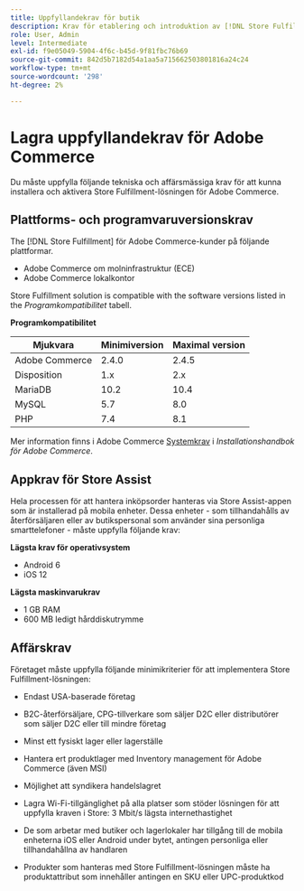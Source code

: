 ```yaml
---
title: Uppfyllandekrav för butik
description: Krav för etablering och introduktion av [!DNL Store Fulfillment solution].
role: User, Admin
level: Intermediate
exl-id: f9e05049-5904-4f6c-b45d-9f81fbc76b69
source-git-commit: 842d5b7182d54a1aa5a715662503801816a24c24
workflow-type: tm+mt
source-wordcount: '298'
ht-degree: 2%

---
```


# Lagra uppfyllandekrav för Adobe Commerce

Du måste uppfylla följande tekniska och affärsmässiga krav för att kunna installera och aktivera Store Fulfillment-lösningen för Adobe Commerce.

## Plattforms- och programvaruversionskrav

The [!DNL Store Fulfillment] för Adobe Commerce-kunder på följande plattformar.

- Adobe Commerce om molninfrastruktur (ECE)
- Adobe Commerce lokalkontor

Store Fulfillment solution is compatible with the software versions listed in the *Programkompatibilitet* tabell.

**Programkompatibilitet**

| **Mjukvara** | **Minimiversion** | **Maximal version** |
|----------------|---------------------|---------------------|
| Adobe Commerce | 2.4.0 | 2.4.5 |
| Disposition | 1.x | 2.x |
| MariaDB | 10.2 | 10.4 |
| MySQL | 5.7 | 8.0 |
| PHP | 7.4 | 8.1 |

Mer information finns i Adobe Commerce [Systemkrav](https://experienceleague.adobe.com/docs/commerce-operations/installation-guide/system-requirements.html) i *Installationshandbok för Adobe Commerce*.

## Appkrav för Store Assist

Hela processen för att hantera inköpsorder hanteras via Store Assist-appen som är installerad på mobila enheter. Dessa enheter - som tillhandahålls av återförsäljaren eller av butikspersonal som använder sina personliga smarttelefoner - måste uppfylla följande krav:

**Lägsta krav för operativsystem**

- Android 6
- iOS 12

**Lägsta maskinvarukrav**

- 1 GB RAM
- 600 MB ledigt hårddiskutrymme

## Affärskrav

Företaget måste uppfylla följande minimikriterier för att implementera Store Fulfillment-lösningen:

- Endast USA-baserade företag

- B2C-återförsäljare, CPG-tillverkare som säljer D2C eller distributörer som säljer D2C eller till mindre företag

- Minst ett fysiskt lager eller lagerställe

- Hantera ert produktlager med Inventory management för Adobe Commerce (även MSI)

- Möjlighet att syndikera handelslagret

- Lagra Wi-Fi-tillgänglighet på alla platser som stöder lösningen för att uppfylla kraven i Store: 3 Mbit/s lägsta internethastighet

- De som arbetar med butiker och lagerlokaler har tillgång till de mobila enheterna iOS eller Android under bytet, antingen personliga eller tillhandahållna av handlaren

- Produkter som hanteras med Store Fulfillment-lösningen måste ha produktattribut som innehåller antingen en SKU eller UPC-produktkod
